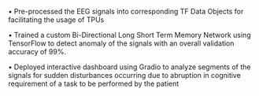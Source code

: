 • Pre-processed the EEG signals into corresponding TF Data Objects for facilitating the usage of TPUs

• Trained a custom Bi-Directional Long Short Term Memory Network using TensorFlow to detect anomaly of the signals with an overall validation accuracy of 99%.

• Deployed interactive dashboard using Gradio to analyze segments of the signals for sudden disturbances occurring due to abruption in cognitive requirement of a task to be performed by the patient
